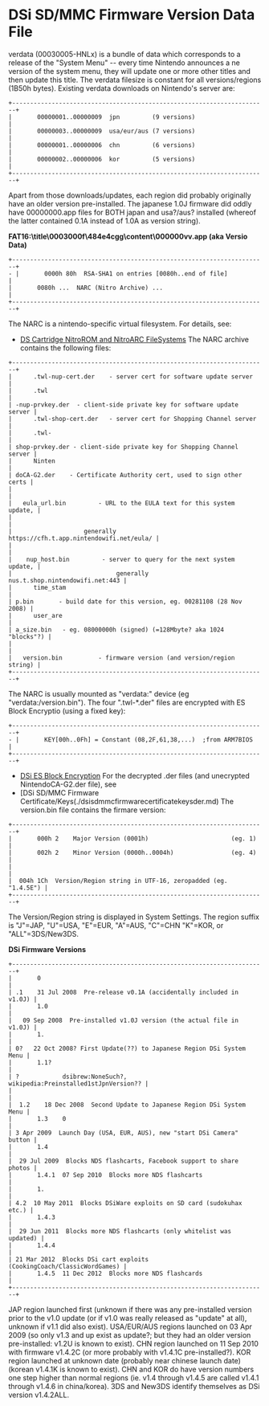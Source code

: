 # DSi SD/MMC Firmware Version Data File


verdata (00030005-HNLx) is a bundle of data which corresponds to a
release of the \"System Menu\" \-- every time Nintendo announces a ne
version of the system menu, they will update one or more other titles
and then update this title. The verdata filesize is constant for all
versions/regions (1B50h bytes). Existing verdata downloads on
Nintendo\'s server are:

```
+-----------------------------------------------------------------------+
|       00000001..00000009  jpn         (9 versions)                    |
|       00000003..00000009  usa/eur/aus (7 versions)                    |
|       00000001..00000006  chn         (6 versions)                    |
|       00000002..00000006  kor         (5 versions)                    |
+-----------------------------------------------------------------------+
```

Apart from those downloads/updates, each region did probably originally
have an older version pre-installed. The japanese 1.0J firmware did
oddly have 00000000.app files for BOTH japan and usa?/aus? installed
(whereof the latter contained 0.1A instead of 1.0A as version string).

**FAT16:\\title\\0003000f\\484e4cgg\\content\\000000vv.app (aka Versio
Data)**

```
+-----------------------------------------------------------------------+
- |       0000h 80h  RSA-SHA1 on entries [0080h..end of file]             |
|       0080h ...  NARC (Nitro Archive) ...                             |
+-----------------------------------------------------------------------+
```

The NARC is a nintendo-specific virtual filesystem. For details, see:
- [DS Cartridge NitroROM and NitroARC FileSystems](./dscartridgenitroromandnitroarcfilesystems.md)
The NARC archive contains the following files:

```
+-----------------------------------------------------------------------+
|      .twl-nup-cert.der    - server cert for software update server    |
|      .twl                                                             |
| -nup-prvkey.der  - client-side private key for software update server |
|      .twl-shop-cert.der   - server cert for Shopping Channel server   |
|      .twl-                                                            |
| shop-prvkey.der - client-side private key for Shopping Channel server |
|      Ninten                                                           |
| doCA-G2.der    - Certificate Authority cert, used to sign other certs |
|                                                                       |
|   eula_url.bin         - URL to the EULA text for this system update, |
|                                                                       |
|                    generally https://cfh.t.app.nintendowifi.net/eula/ |
|                                                                       |
|    nup_host.bin         - server to query for the next system update, |
|                             generally nus.t.shop.nintendowifi.net:443 |
|      time_stam                                                        |
| p.bin       - build date for this version, eg. 00281108 (28 Nov 2008) |
|      user_are                                                         |
| a_size.bin   - eg. 08000000h (signed) (=128Mbyte? aka 1024 "blocks"?) |
|                                                                       |
|   version.bin          - firmware version (and version/region string) |
+-----------------------------------------------------------------------+
```

The NARC is usually mounted as \"verdata:\" device (eg
\"verdata:/version.bin\").
The four \".twl-\*.der\" files are encrypted with ES Block Encryptio
(using a fixed key):

```
+-----------------------------------------------------------------------+
- |       KEY[00h..0Fh] = Constant (08,2F,61,38,...)  ;from ARM7BIOS      |
+-----------------------------------------------------------------------+
```

- [DSi ES Block Encryption](./dsiesblockencryption.md)
For the decrypted .der files (and unecrypted NintendoCA-G2.der file),
see
- [DSi SD/MMC Firmware Certificate/Keys(./dsisdmmcfirmwarecertificatekeysder.md)
The version.bin file contains the firmare version:

```
+-----------------------------------------------------------------------+
|       000h 2    Major Version (0001h)                       (eg. 1)   |
|       002h 2    Minor Version (0000h..0004h)                (eg. 4)   |
|                                                                       |
|  004h 1Ch  Version/Region string in UTF-16, zeropadded (eg. "1.4.5E") |
+-----------------------------------------------------------------------+
```

The Version/Region string is displayed in System Settings. The region
suffix is \"J\"=JAP, \"U\"=USA, \"E\"=EUR, \"A\"=AUS, \"C\"=CHN
\"K\"=KOR, or \"ALL\"=3DS/New3DS.

**DSi Firmware Versions**

```
+-----------------------------------------------------------------------+
|       0                                                               |
| .1    31 Jul 2008  Pre-release v0.1A (accidentally included in v1.0J) |
|       1.0                                                             |
|   09 Sep 2008  Pre-installed v1.0J version (the actual file in v1.0J) |
|       1.                                                              |
| 0?   22 Oct 2008? First Update(??) to Japanese Region DSi System Menu |
|       1.1?                                                            |
| ?            dsibrew:NoneSuch?, wikipedia:Preinstalled1stJpnVersion?? |
|                                                                       |
|  1.2    18 Dec 2008  Second Update to Japanese Region DSi System Menu |
|       1.3    0                                                        |
| 3 Apr 2009  Launch Day (USA, EUR, AUS), new "start DSi Camera" button |
|       1.4                                                             |
|  29 Jul 2009  Blocks NDS flashcarts, Facebook support to share photos |
|       1.4.1  07 Sep 2010  Blocks more NDS flashcarts                  |
|       1.                                                              |
| 4.2  10 May 2011  Blocks DSiWare exploits on SD card (sudokuhax etc.) |
|       1.4.3                                                           |
|  29 Jun 2011  Blocks more NDS flashcarts (only whitelist was updated) |
|       1.4.4                                                           |
| 21 Mar 2012  Blocks DSi cart exploits (CookingCoach/ClassicWordGames) |
|       1.4.5  11 Dec 2012  Blocks more NDS flashcards                  |
+-----------------------------------------------------------------------+
```

JAP region launched first (unknown if there was any pre-installed
version prior to the v1.0 update (or if v1.0 was really released as
\"update\" at all), unknown if v1.1 did also exist).
USA/EUR/AUS regions launched on 03 Apr 2009 (so only v1.3 and up exist
as update?; but they had an older version pre-installed: v1.2U is known
to exist).
CHN region launched on 11 Sep 2010 with firmware v1.4.2C (or more
probably with v1.4.1C pre-installed?).
KOR region launched at unknown date (probably near chinese launch date)
(korean v1.4.1K is known to exist).
CHN and KOR do have version numbers one step higher than normal regions
(ie. v1.4 through v1.4.5 are called v1.4.1 through v1.4.6 in
china/korea).
3DS and New3DS identify themselves as DSi version v1.4.2ALL.



